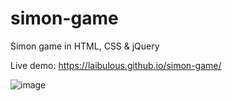 # simon-game
Simon game in HTML, CSS &amp; jQuery

Live demo: https://laibulous.github.io/simon-game/

![image](https://github.com/user-attachments/assets/6f15375c-8da9-48d2-b55c-79bd01ca854e)

